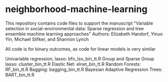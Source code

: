 # neighborhood-machine-learning

This repository contains code files to support the manuscript 
"Variable selection in social-environmental data: Sparse regression and tree ensemble machine learning approaches"
Authors: Elizabeth Handorf, Yinuo Yin, Michael Slifker, and Shannon Lynch

All code is for binary outcomes, as code for linear models is very similar

Univariable regression, lasso: bfn_lso_bin_tt.R
Group and Sparse Group lasso: cluster_bin_tt.R
Elastic Net: elnet_bin_tt.R
Random Forests: RF_bin_tt.R 
Bagging: bagging_bin_tt.R
Bayesian Adaptive Regression Trees: BART_bin_tt.R


